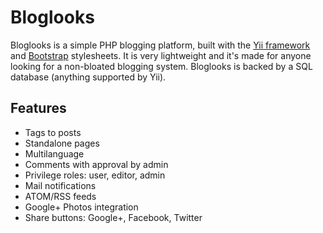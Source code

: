 Bloglooks
=========

Bloglooks is a simple PHP blogging platform, built with the
[Yii framework](http://www.yiiframework.com/) and
[Bootstrap](http://getbootstrap.com/) stylesheets.
It is very lightweight and it's made for anyone looking for a non-bloated blogging system.
Bloglooks is backed by a SQL database (anything supported by Yii).

Features
--------

 * Tags to posts
 * Standalone pages
 * Multilanguage
 * Comments with approval by admin
 * Privilege roles: user, editor, admin
 * Mail notifications
 * ATOM/RSS feeds
 * Google+ Photos integration
 * Share buttons: Google+, Facebook, Twitter
